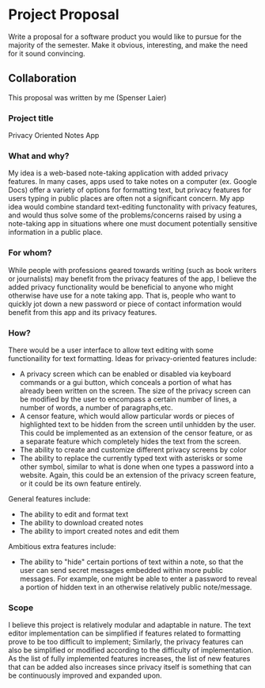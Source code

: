 # Project Proposal

Write a proposal for a software product you would like to pursue for the majority of the semester. Make it obvious, interesting, and make the need for it sound convincing.

## Collaboration

This proposal was written by me (Spenser Laier)

### Project title

Privacy Oriented Notes App

### What and why?

My idea is a web-based note-taking application with added privacy features. In many cases, apps used to take notes on a computer (ex. Google Docs) offer a variety
of options for formatting text, but privacy features for users typing in public places are often not a significant
concern. My app idea would combine standard text-editing functonality with privacy features, and would thus solve some of the problems/concerns raised by
using a note-taking app in situations where one must document potentially sensitive information in a public place.

### For whom?


While people with professions geared towards writing (such as book writers or journalists) may benefit from the privacy features of the app, I believe the 
added privacy functionality would be beneficial to anyone who might otherwise have use for a note taking app. That is, people who want to quickly jot down
a new password or piece of contact information would benefit from this app and its privacy features.

### How?

There would be a user interface to allow text editing with some functionaility for text formatting. 
Ideas for privacy-oriented features include:
- A privacy screen which can be enabled or disabled via keyboard commands or a gui button, 
  which conceals a portion of what has already been written on the screen. The size of the privacy screen 
  can be modified by the user to encompass a certain number of lines, a number of words, a 
  number of paragraphs,etc.
- A censor feature, which would allow particular words or pieces of highlighted text to be hidden from the screen until unhidden by the user. This could be implemented as an extension of the censor 
  feature, or as a separate feature which completely hides the text from the screen.
- The ability to create and customize different privacy screens by color
- The ability to replace the currently typed text with asterisks or some other symbol, similar to what is done
 when one types a password into a website. Again, this could be an extension of the privacy screen feature, or it could be its own
 feature entirely.

General features include:

- The ability to edit and format text
- The ability to download created notes
- The ability to import created notes and edit them

Ambitious extra features include:

- The ability to "hide" certain portions of text within a note, so that the user can send secret messages 
  embedded within more public messages. For example, one might be able to enter a password to reveal a portion of hidden
  text in an otherwise relatively public note/message.

### Scope

I believe this project is relatively modular and adaptable in nature. The text editor implementation can be simplified if features related to formatting
prove to be too difficult to implement; Similarly, the privacy features can also be simplified or modified according to the difficulty of implementation. As the
list of fully implemented features increases, the list of new features that can be added also increases since privacy itself is something that can be continuously
improved and expanded upon.
